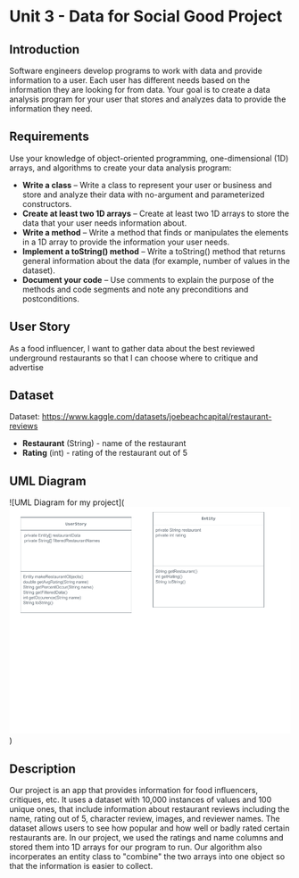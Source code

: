 # Unit 3 - Data for Social Good Project 

## Introduction 

Software engineers develop programs to work with data and provide information to a user. Each user has different needs based on the information they are looking for from data. Your goal is to create a data analysis program for your user that stores and analyzes data to provide the information they need. 

## Requirements 

Use your knowledge of object-oriented programming, one-dimensional (1D) arrays, and algorithms to create your data analysis program: 
- **Write a class** – Write a class to represent your user or business and store and analyze their data with no-argument and parameterized constructors. 
- **Create at least two 1D arrays** – Create at least two 1D arrays to store the data that your user needs information about. 
- **Write a method** – Write a method that finds or manipulates the elements in a 1D array to provide the information your user needs. 
- **Implement a toString() method** – Write a toString() method that returns general information about the data (for example, number of values in the dataset). 
- **Document your code** – Use comments to explain the purpose of the methods and code segments and note any preconditions and postconditions. 

## User Story 

As a food influencer, 
I want to gather data about the best reviewed underground restaurants
so that I can choose where to critique and advertise

## Dataset 

Dataset: https://www.kaggle.com/datasets/joebeachcapital/restaurant-reviews
- **Restaurant** (String) - name of the restaurant
- **Rating** (int) - rating of the restaurant out of 5

## UML Diagram 

![UML Diagram for my project](![alt text](<Copy of UML Diagram.png>)) 

## Description 

Our project is an app that provides information for food influencers, critiques, etc. It uses a dataset with 10,000 instances of values and 100 unique ones, that include information about restaurant reviews including the name, rating out of 5, character review, images, and reviewer names. The dataset allows users to see how popular and how well or badly rated certain restaurants are. In our project, we used the ratings and name columns and stored them into 1D arrays for our program to run. Our algorithm also incorperates an entity class to "combine" the two arrays into one object so that the information is easier to collect.